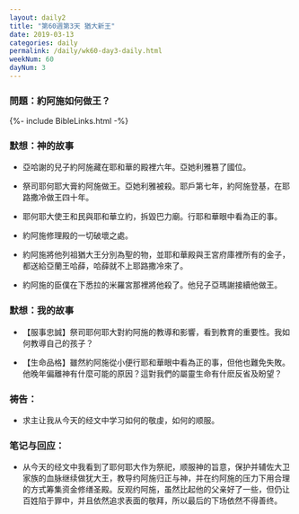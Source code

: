 ```yaml
---
layout: daily2
title: "第60週第3天 猶大新王"
date: 2019-03-13
categories: daily
permalink: /daily/wk60-day3-daily.html
weekNum: 60
dayNum: 3
---
```


### 問題：約阿施如何做王？
 
{%- include BibleLinks.html -%}

### 默想：神的故事 
+ 亞哈謝的兒子約阿施藏在耶和華的殿裡六年。亞她利雅篡了國位。 

+ 祭司耶何耶大膏約阿施做王。亞她利雅被殺。耶戶第七年，約阿施登基，在耶路撒冷做王四十年。

+ 耶何耶大使王和民與耶和華立約，拆毀巴力廟。行耶和華眼中看為正的事。 

+ 約阿施修理殿的一切破壞之處。 

+ 約阿施將他列祖猶大王分別為聖的物，並耶和華殿與王宮府庫裡所有的金子，都送給亞蘭王哈薛，哈薛就不上耶路撒冷來了。

+ 約阿施的臣僕在下悉拉的米羅宮那裡將他殺了。他兒子亞瑪謝接續他做王。 

### 默想：我的故事
+ 【服事忠誠】祭司耶何耶大對約阿施的教導和影響，看到教育的重要性。我如何教導自己的孩子？ 

+ 【生命品格】雖然約阿施從小便行耶和華眼中看為正的事，但他也難免失敗。他晚年偏離神有什麼可能的原因？這對我們的屬靈生命有什麽反省及盼望？

### 祷告：

+ 求主让我从今天的经文中学习如何的敬虔，如何的顺服。

### 笔记与回应：

+ 从今天的经文中我看到了耶何耶大作为祭祀，顺服神的旨意，保护并辅佐大卫家族的血脉继续做犹大王，教导约阿施归正与神，并在约阿施的压力下用合理的方式筹集资金修缮圣殿。反观约阿施，虽然比起他的父亲好了一些，但仍让百姓陷于罪中，并且依然追求表面的敬拜，所以最后的下场依然不得善终。
